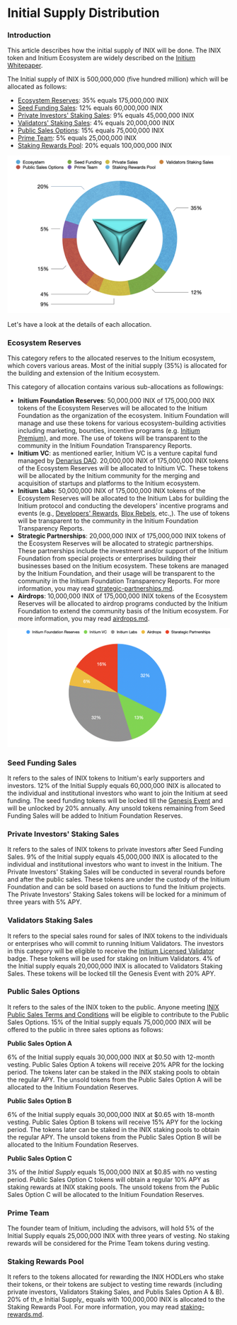 # Initial Supply Distribution

### Introduction

This article describes how the initial supply of INIX will be done. The INIX token and Initium Ecosystem are widely described on the [Initium Whitepaper](https://whitepaper.initium.foundation).  &#x20;

The Initial supply of INIX is 500,000,000 (five hundred million) which will be allocated as follows:

* [Ecosystem Reserves](initial-supply-distribution.md#ecosystem-reserves): 35% equals 175,000,000 INIX&#x20;
* [Seed Funding Sales](initial-supply-distribution.md#seed-funding): 12% equals 60,000,000 INIX
* [Private Investors' Staking Sales](initial-supply-distribution.md#private-investors-staking-sales): 9% equals 45,000,000 INIX
* [Validators' Staking Sales](initial-supply-distribution.md#validators-staking-sales): 4% equals 20,000,000 INIX
* [Public Sales Options](initial-supply-distribution.md#public-sales-options): 15% equals 75,000,000 INIX
* [Prime Team](initial-supply-distribution.md#prime-team): 5% equals 25,000,000 INIX
* [Staking Rewards Pool](initial-supply-distribution.md#staking-rewards-pool): 20% equals 100,000,000 INIX

![INIX Initial Supply Distribution. Source: INIX Whitepaper. ](<../../../.gitbook/assets/Screen Shot 2022-07-16 at 6.00.06 PM.png>)

Let's have a look at the details of each allocation.&#x20;

### Ecosystem Reserves

This category refers to the allocated reserves to the Initium ecosystem, which covers various areas. Most of the initial supply (35%) is allocated for the building and extension of the Initium ecosystem.

This category of allocation contains various sub-allocations as followings:

* **Initium Foundation Reserves**: 50,000,000 INIX of 175,000,000 INIX tokens of the Ecosystem Reserves will be allocated to the Initium Foundation as the organization of the ecosystem. Initium Foundation will manage and use these tokens for various ecosystem-building activities including marketing, bounties, incentive programs (e.g. [Initium Premium](../../../about-initium/initium-premium.md)), and more. The use of tokens will be transparent to the community in the Initium Foundation Transparency Reports.&#x20;
* **Initium VC**: as mentioned earlier, Initium VC is a venture capital fund managed by [Denarius DAO](broken-reference).  20,000,000 INIX of  175,000,000 INIX tokens of the Ecosystem Reserves will be allocated to Initium VC. These tokens will be allocated by the Initium community for the merging and acquisition of startups and platforms to the Initium ecosystem.&#x20;
* **Initium Labs**: 50,000,000 INIX of 175,000,000 INIX tokens of the Ecosystem Reserves will be allocated to the Initium Labs for building the Initium protocol and conducting the developers' incentive programs and events (e.g., [Developers' Rewards](../../../initium-developers/developers-rewards.md), [Blox Rebels](../../../initium-developers/developers-events.md), etc.,). The use of tokens will be transparent to the community in the Initium Foundation Transparency Reports.&#x20;
* **Strategic Partnerships**: 20,000,000 INIX of 175,000,000 INIX tokens of the Ecosystem Reserves will be allocated to strategic partnerships. These partnerships include the investment and/or support of the Initium Foundation from special projects or enterprises building their businesses based on the Initium ecosystem. These tokens are managed by the Initium Foundation, and their usage will be transparent to the community in the Initium Foundation Transparency Reports. For more information, you may read [strategic-partnerships.md](../../../ecosystem/strategic-partnerships.md "mention").
* **Airdrops**: 10,000,000 INIX of 175,000,000 INIX tokens of the Ecosystem Reserves will be allocated to airdrop programs conducted by the Initium Foundation to extend the community basis of the Initium ecosystem. For more information, you may read [airdrops.md](airdrops.md "mention").

![Allocation of Ecosystem Reserves. Source: INIX Whitepaper. ](<../../../.gitbook/assets/Screen Shot 2022-07-16 at 6.22.38 PM.png>)

### Seed Funding Sales

It refers to the sales of INIX tokens to Initium's early supporters and investors. 12% of the Initial Supply equals 60,000,000 INIX is allocated to the individual and institutional investors who want to join the Initium at seed funding. The seed funding tokens will be locked till the [Genesis Event](../teminology.md#genesis-event) and will be unlocked by 20% annually. Any unsold tokens remaining from Seed Funding Sales will be added to Initium Foundation Reserves.&#x20;

### Private Investors' Staking Sales

It refers to the sales of INIX tokens to private investors after Seed Funding Sales. 9% of the Initial supply equals 45,000,000 INIX is allocated to the individual and institutional investors who want to invest in the Initium. The Private Investors' Staking Sales will be conducted in several rounds before and after the public sales. These tokens are under the custody of the Initium Foundation and can be sold based on auctions to fund the Initium projects. The Private Investors' Staking Sales tokens will be locked for a minimum of three years with 5% APY.

### Validators Staking Sales

It refers to the special sales round for sales of INIX tokens to the individuals or enterprises who will commit to running Initium Validators. The investors in this category will be eligible to receive the [Initium Licensed Validator](../../../initium-validator/validators-community.md) badge. These tokens will be used for staking on Initium Validators. 4% of the Initial supply equals 20,000,000 INIX is allocated to Validators Staking Sales. These tokens will be locked till the Genesis Event with 20% APY.&#x20;

### Public Sales Options

It refers to the sales of the INIX token to the public. Anyone meeting [INIX Public Sales Terms and Conditions](../../../appendix/ico-terms-and-conditions.md) will be eligible to contribute to the Public Sales Options. 15% of the Initial supply equals 75,000,000 INIX will be offered to the public in three sales options as follows:

**Public Sales Option A**

6% of the Initial supply equals 30,000,000 INIX at $0.50 with 12-month vesting. Public Sales Option A tokens will receive 20% APR for the locking period. The tokens later can be staked in the INIX staking pools to obtain the regular APY. The unsold tokens from the Public Sales Option A will be allocated to the Initium Foundation Reserves.

**Public Sales Option B**

6% of the Initial supply equals 30,000,000 INIX at $0.65 with 18-month vesting. Public Sales Option B tokens will receive 15% APY for the locking period. The tokens later can be staked in the INIX staking pools to obtain the regular APY. The unsold tokens from the Public Sales Option B will be allocated to the Initium Foundation Reserves.

**Public Sales Option C**

3% of the _Initial Supply_ equals 15,000,000 INIX at $0.85 with no vesting period. Public Sales Option C tokens will obtain a regular 10% APY as staking rewards at INIX staking pools. The unsold tokens from the Public Sales Option C will be allocated to the Initium Foundation Reserves.

### Prime Team

The founder team of Initium, including the advisors, will hold 5% of the Initial Supply equals 25,000,000 INIX with three years of vesting. No staking rewards will be considered for the Prime Team tokens during vesting.&#x20;

### Staking Rewards Pool

It refers to the tokens allocated for rewarding the INIX HODLers who stake their tokens, or their tokens are subject to vesting time rewards (including private investors, Validators Staking Sales, and Publis Sales Option A & B). 20% of th_e Initial Supply_ equals with 100,000,000 INIX is allocated to the Staking Rewards Pool. For more information, you may read [staking-rewards.md](staking-rewards.md "mention").&#x20;

